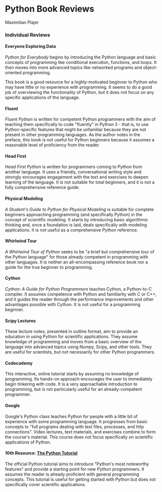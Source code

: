 # Python Book Reviews

Maximilian Plajer

### Individual Reviews

#### Everyone Exploring Data
*Python for Everybody* begins by introducing the Python language and basic concepts of programming like conditional execution, functions, and loops. It then moves into more advanced topics like networked programs and object-oriented programming.

This book is a good resource for a highly-motivated beginner to Python who may have little or no experience with programming. It seems to do a good job of overviewing the functionality of Python, but it does not focus on any specific applications of the language.

#### Fluent
*Fluent Python* is written for competent Python programmers with the aim of teaching them specifically to code "fluently" in Python 3 - that is, to use Python-specific features that might be unfamiliar because they are not present in other programming languages. As the author notes in the preface, this book is not useful for Python beginners because it assumes a reasonable level of proficiency from the reader.

#### Head First
*Head First Python* is written for programmers coming to Python from another language. It uses a friendly, conversational writing style and strongly encourages engagement with the text and exercises to deepen learning of the language. It is not suitable for total beginners, and it is not a fully comprehensive reference guide.

#### Physical Modeling
*A Student's Guide to Python for Physical Modeling* is suitable for complete beginners approaching programming (and specifically Python) in the concept of scientific modeling. It starts by introducing basic algorithmic thinking and, once a foundation is laid, deals specifically with modeling applications. It is not useful as a comprehensive Python reference.

#### Whirlwind Tour
*A Whirlwind Tour of Python* seeks to be "a brief but comprehensive tour of the Python language" for those already competent in programming with other languages. It is neither an all-encompassing reference book nor a guide for the true beginner to programming.

#### Cython
*Cython: A Guide for Python Programmers* teaches Cython, a Python-to-C compiler. It assumes competence with Python and familiarity with C or C++, and it guides the reader through the performance improvements and other advantages possible with Cython. It is not useful for a programming beginner.

#### Scipy Lectures
These lecture notes, presented in outline format, aim to provide an education in using Python for scientific applications. They assume knowledge of programming and moves from a basic overview of the language into advanced topics using Numpy, Scipy, and other tools. They are useful for scientists, but not necessarily for other Python programmers.

#### Codecademy
This interactive, online tutorial starts by assuming no knowledge of programming. Its hands-on approach encourages the user to immediately begin tinkering with code. It is a very approachable introduction to programming, but is not particularly useful for an already-competent programmer.

#### Google
Google's Python class teaches Python for people with a little bit of experience with some programming language. It progresses from basic concepts to "full programs dealing with text files, processes, and http connections". Video lectures, text materials, and exercises combine to form the course's material. This course does not focus specifically on scientific applications of Python.

#### 10th Resource: [The Python Tutorial](https://docs.python.org/3/tutorial/index/html)
The official Python tutorial aims to introduce "Python's most noteworthy features" and provide a starting point for new Python programmers. It assumes the reader is already proficient with general programming concepts. This tutorial is useful for getting started with Python but does not specifically cover scientific applications.